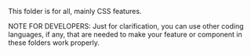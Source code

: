 This folder is for all, mainly CSS features.

NOTE FOR DEVELOPERS: Just for clarification, you can use other coding languages, if any, that are needed to make your feature or component in these folders work properly.
